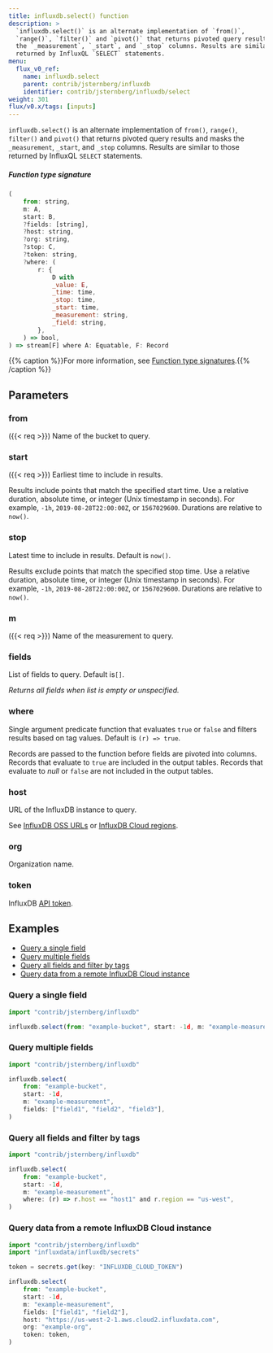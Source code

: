 ```yaml
---
title: influxdb.select() function
description: >
  `influxdb.select()` is an alternate implementation of `from()`,
  `range()`, `filter()` and `pivot()` that returns pivoted query results and masks
  the `_measurement`, `_start`, and `_stop` columns. Results are similar to those
  returned by InfluxQL `SELECT` statements.
menu:
  flux_v0_ref:
    name: influxdb.select
    parent: contrib/jsternberg/influxdb
    identifier: contrib/jsternberg/influxdb/select
weight: 301
flux/v0.x/tags: [inputs]
---
```


<!------------------------------------------------------------------------------

IMPORTANT: This page was generated from comments in the Flux source code. Any
edits made directly to this page will be overwritten the next time the
documentation is generated. 

To make updates to this documentation, update the function comments above the
function definition in the Flux source code:

https://github.com/influxdata/flux/blob/master/stdlib/contrib/jsternberg/influxdb/influxdb.flux#L215-L267

Contributing to Flux: https://github.com/influxdata/flux#contributing
Fluxdoc syntax: https://github.com/influxdata/flux/blob/master/docs/fluxdoc.md

------------------------------------------------------------------------------->

`influxdb.select()` is an alternate implementation of `from()`,
`range()`, `filter()` and `pivot()` that returns pivoted query results and masks
the `_measurement`, `_start`, and `_stop` columns. Results are similar to those
returned by InfluxQL `SELECT` statements.



##### Function type signature

```js
(
    from: string,
    m: A,
    start: B,
    ?fields: [string],
    ?host: string,
    ?org: string,
    ?stop: C,
    ?token: string,
    ?where: (
        r: {
            D with
            _value: E,
            _time: time,
            _stop: time,
            _start: time,
            _measurement: string,
            _field: string,
        },
    ) => bool,
) => stream[F] where A: Equatable, F: Record
```

{{% caption %}}For more information, see [Function type signatures](/flux/v0/function-type-signatures/).{{% /caption %}}

## Parameters

### from
({{< req >}})
Name of the bucket to query.



### start
({{< req >}})
Earliest time to include in results.

Results include points that match the specified start time.
Use a relative duration, absolute time, or integer (Unix timestamp in seconds).
For example, `-1h`, `2019-08-28T22:00:00Z`, or `1567029600`.
Durations are relative to `now()`.

### stop

Latest time to include in results. Default is `now()`.

Results exclude points that match the specified stop time.
Use a relative duration, absolute time, or integer (Unix timestamp in seconds).
For example, `-1h`, `2019-08-28T22:00:00Z`, or `1567029600`.
Durations are relative to `now()`.

### m
({{< req >}})
Name of the measurement to query.



### fields

List of fields to query. Default is`[]`.

_Returns all fields when list is empty or unspecified._

### where

Single argument predicate function that evaluates `true` or `false`
and filters results based on tag values.
Default is `(r) => true`.

Records are passed to the function before fields are pivoted into columns.
Records that evaluate to `true` are included in the output tables.
Records that evaluate to _null_ or `false` are not included in the output tables.

### host

URL of the InfluxDB instance to query.

See [InfluxDB OSS URLs](/influxdb/latest/reference/urls/)
or [InfluxDB Cloud regions](/influxdb/cloud/reference/regions/).

### org

Organization name.



### token

InfluxDB [API token](/influxdb/latest/security/tokens/).




## Examples

- [Query a single field](#query-a-single-field)
- [Query multiple fields](#query-multiple-fields)
- [Query all fields and filter by tags](#query-all-fields-and-filter-by-tags)
- [Query data from a remote InfluxDB Cloud instance](#query-data-from-a-remote-influxdb-cloud-instance)

### Query a single field

```js
import "contrib/jsternberg/influxdb"

influxdb.select(from: "example-bucket", start: -1d, m: "example-measurement", fields: ["field1"])

```


### Query multiple fields

```js
import "contrib/jsternberg/influxdb"

influxdb.select(
    from: "example-bucket",
    start: -1d,
    m: "example-measurement",
    fields: ["field1", "field2", "field3"],
)

```


### Query all fields and filter by tags

```js
import "contrib/jsternberg/influxdb"

influxdb.select(
    from: "example-bucket",
    start: -1d,
    m: "example-measurement",
    where: (r) => r.host == "host1" and r.region == "us-west",
)

```


### Query data from a remote InfluxDB Cloud instance

```js
import "contrib/jsternberg/influxdb"
import "influxdata/influxdb/secrets"

token = secrets.get(key: "INFLUXDB_CLOUD_TOKEN")

influxdb.select(
    from: "example-bucket",
    start: -1d,
    m: "example-measurement",
    fields: ["field1", "field2"],
    host: "https://us-west-2-1.aws.cloud2.influxdata.com",
    org: "example-org",
    token: token,
)

```

